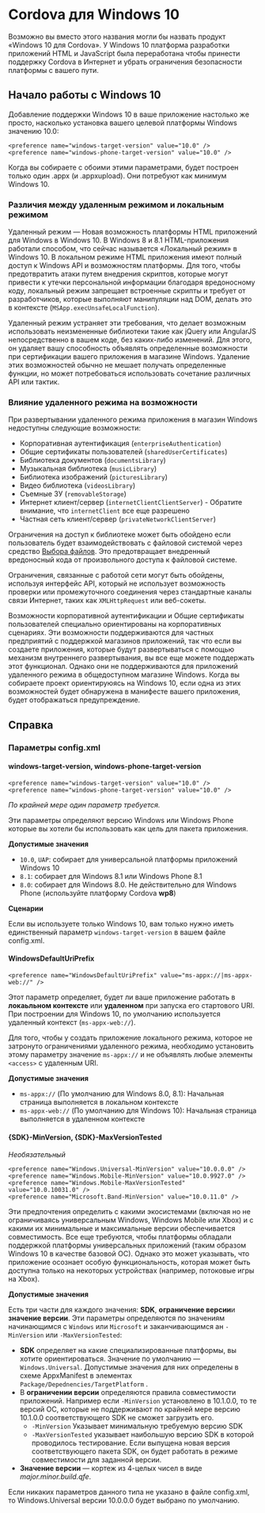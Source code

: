 # Cordova для Windows 10

Возможно вы вместо этого названия могли бы назвать продукт «Windows 10 для Cordova». У Windows 10 платформа разработки приложений HTML и JavaScript была переработана чтобы принести поддержку Cordova в Интернет и убрать ограничения безопасности платформы с вашего пути.

## Начало работы с Windows 10

Добавление поддержки Windows 10 в ваше приложение настолько же просто, насколько установка вашего целевой платформы Windows значению 10.0:

    <preference name="windows-target-version" value="10.0" />
    <preference name="windows-phone-target-version" value="10.0" />
    

Когда вы собираете с обоими этими параметрами, будет построен только один .appx (и .appxupload). Они потребуют как минимум Windows 10.

### Различия между удаленным режимом и локальным режимом

Удаленный режим — Новая возможность платформы HTML приложений для Windows в Windows 10. В Windows 8 и 8.1 HTML-приложения работали способом, что сейчас называется «Локальный режим» в Windows 10. В локальном режиме HTML приложения имеют полный доступ к Windows API и возможностям платформы. Для того, чтобы предотвратить атаки путем внедрения скриптов, которые могут привести к утечки персональной информации благодаря вредоносному коду, локальный режим запрещает встроенные скрипты и требует от разработчиков, которые выполняют манипуляции над DOM, делать это в контексте (`MSApp.execUnsafeLocalFunction`).

Удаленный режим устраняет эти требования, что делает возможным использовать неизмененные библиотеки такие как jQuery или AngularJS непосредственно в вашем коде, без каких-либо изменений. Для этого, он удаляет вашу способность объявлять определенные возможности при сертификации вашего приложения в магазине Windows. Удаление этих возможностей обычно не мешает получать определенные функции, но может потребоваться использовать сочетание различных API или тактик.

### Влияние удаленного режима на возможности

При развертывании удаленного режима приложения в магазин Windows недоступны следующие возможности:

  * Корпоративная аутентификация (`enterpriseAuthentication`)
  * Общие сертификаты пользователей (`sharedUserCertificates`)
  * Библиотека документов (`documentsLibrary`)
  * Музыкальная библиотека (`musicLibrary`)
  * Библиотека изображений (`picturesLibrary`)
  * Видео библиотека (`videosLibrary`)
  * Съемные ЗУ (`removableStorage`)
  * Интернет клиент/сервер (`internetClientClientServer`) - Обратите внимание, что `internetClient` все еще разрешено
  * Частная сеть клиент/сервер (`privateNetworkClientServer`)

Ограничения на доступ к библиотеке может быть обойдено если пользователь будет взаимодействовать с файловой системой через средство [Выбора файлов](https://msdn.microsoft.com/en-us/library/windows/apps/windows.storage.pickers.fileopenpicker.aspx). Это предотвращает внедренный вредоносный кода от произвольного доступа к файловой системе.

Ограничения, связанные с работой сети могут быть обойдены, используя интерфейс API, который не использует возможность проверки или промежуточного соединения через стандартные каналы связи Интернет, таких как `XMLHttpRequest` или веб-сокеты.

Возможности корпоративной аутентификации и Общие сертификаты пользователей специально ориентированы на корпоративных сценариях. Эти возможности поддерживаются для частных предприятий с поддержкой магазинов приложений, так что если вы создаете приложения, которые будут развертываться с помощью механизм внутреннего развертывания, вы все еще можете поддержать этот функционал. Однако они не поддерживаются для приложений удаленного режима в общедоступном магазине Windows. Когда вы собираете проект ориентируюясь на Windows 10, если одна из этих возможностей будет обнаружена в манифесте вашего приложения, будет отображаться предупреждение.

## Справка

### Параметры config.xml

#### windows-target-version, windows-phone-target-version

    <preference name="windows-target-version" value="10.0" />
    <preference name="windows-phone-target-version" value="10.0" />
    

*По крайней мере один параметр требуется.*

Эти параметры определяют версию Windows или Windows Phone которые вы хотели бы использовать как цель для пакета приложения.

**Допустимые значения**

  * `10.0`, `UAP`: собирает для универсальной платформы приложений Windows 10
  * `8.1`: собирает для Windows 8.1 или Windows Phone 8.1
  * `8.0`: собирает для Windows 8.0. Не действительно для Windows Phone (используйте платформу Cordova **wp8**)

**Сценарии**

Если вы используете только Windows 10, вам только нужно иметь единственный параметр `windows-target-version` в вашем файле config.xml.

#### WindowsDefaultUriPrefix

    <preference name="WindowsDefaultUriPrefix" value="ms-appx://|ms-appx-web://" />
    

Этот параметр определяет, будет ли ваше приложение работать в **локаьльном контексте** или **удаленном** при запуска его стартового URI. При построении для Windows 10, по умолчанию используется удаленный контекст (`ms-appx-web://`).

Для того, чтобы у создать приложение локального режима, которое не затронуто ограничениями удаленного режима, необходимо установить этому параметру значение `ms-appx://` и не объявлять любые элементы `<access>` с удаленным URI.

**Допустимые значения**

  * `ms-appx://` (По умолчанию для Windows 8.0, 8.1): Начальная страница выполняется в локальном контексте
  * `ms-appx-web://` (По умолчанию для Windows 10): Начальная страница выполняется в удаленном контексте

#### {SDK}-MinVersion, {SDK}-MaxVersionTested

*Необязательный*

    <preference name="Windows.Universal-MinVersion" value="10.0.0.0" />
    <preference name="Windows.Mobile-MinVersion" value="10.0.9927.0" />
    <preference name="Windows.Mobile-MaxVersionTested" value="10.0.10031.0" />
    <preference name="Microsoft.Band-MinVersion" value="10.0.11.0" />
    

Эти предпочтения определить с какими экосистемами (включая но не ограничиваясь универсальным Windows, Windows Mobile или Xbox) и с какими их минимальные и максимальные версии обеспечивается совместимость. Все еще требуются, чтобы платформы обладали поддержкой платформы универсальных приложений (таким образом Windows 10 в качестве базовой ОС). Однако это может указывать, что приложение осознает особую функциональность, которая может быть доступна только на некоторых устройствах (например, потоковые игры на Xbox).

**Допустимые значения**

Есть три части для каждого значения: **SDK**, **ограничение версии**и **значение версии**. Эти параметры определяются по значениям начинающимся с `Windows` или `Microsoft` и заканчивающимся ан `-MinVersion` или `-MaxVersionTested`:

  * **SDK** определяет на какие специализированные платформы, вы хотите ориентироваться. Значение по умолчанию — `Windows.Universal`. Допустимые значения для них определены в схеме AppxManifest в элементах `Package/Depednencies/TargetPlatform` .
  * В **ограничении версии** определяются правила совместимости приложений. Например если `-MinVersion` установлено в 10.1.0.0, то те версий ОС, которые не поддерживают по крайней мере версию 10.1.0.0 соответствующего SDK не сможет загрузить его. 
      * `-MinVersion` Указывает минимальную требуемую версию SDK
      * `-MaxVersionTested` указывает наибольшую версию SDK в которой проводилось тестирование. Если выпущена новая версия соответствующего пакета SDK, он будет работать в режиме совместимости для заданной версии.
  * **Значение версии** — кортеж из 4-целых чисел в виде *major.minor.build.qfe*. 

Если никаких параметров данного типа не указано в файле config.xml, то Windows.Universal версии 10.0.0.0 будет выбрано по умолчанию.